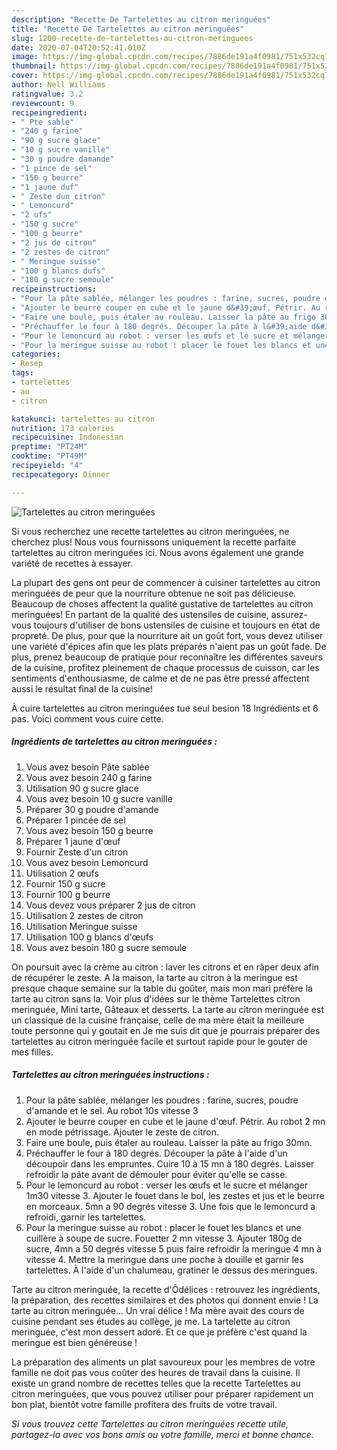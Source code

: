 ```yaml
---
description: "Recette De Tartelettes au citron meringuées"
title: "Recette De Tartelettes au citron meringuées"
slug: 1200-recette-de-tartelettes-au-citron-meringuees
date: 2020-07-04T20:52:41.010Z
image: https://img-global.cpcdn.com/recipes/7886de191a4f0981/751x532cq70/tartelettes-au-citron-meringuees-photo-principale-de-la-recette.jpg
thumbnail: https://img-global.cpcdn.com/recipes/7886de191a4f0981/751x532cq70/tartelettes-au-citron-meringuees-photo-principale-de-la-recette.jpg
cover: https://img-global.cpcdn.com/recipes/7886de191a4f0981/751x532cq70/tartelettes-au-citron-meringuees-photo-principale-de-la-recette.jpg
author: Nell Williams
ratingvalue: 3.2
reviewcount: 9
recipeingredient:
- " Pte sable"
- "240 g farine"
- "90 g sucre glace"
- "10 g sucre vanille"
- "30 g poudre damande"
- "1 pince de sel"
- "150 g beurre"
- "1 jaune duf"
- " Zeste dun citron"
- " Lemoncurd"
- "2 ufs"
- "150 g sucre"
- "100 g beurre"
- "2 jus de citron"
- "2 zestes de citron"
- " Meringue suisse"
- "100 g blancs dufs"
- "180 g sucre semoule"
recipeinstructions:
- "Pour la pâte sablée, mélanger les poudres : farine, sucres, poudre d&#39;amande et le sel. Au robot 10s vitesse 3"
- "Ajouter le beurre couper en cube et le jaune d&#39;œuf. Pétrir. Au robot 2 mn en mode pétrissage. Ajouter le zeste de citron."
- "Faire une boule, puis étaler au rouleau. Laisser la pâte au frigo 30mn."
- "Préchauffer le four à 180 degrés. Découper la pâte à l&#39;aide d&#39;un découpoir dans les empruntes. Cuire 10 à 15 mn à 180 degrés. Laisser refroidir la pâte avant de démouler pour éviter qu&#39;elle se casse."
- "Pour le lemoncurd au robot : verser les œufs et le sucre et mélanger 1m30 vitesse 3. Ajouter le fouet dans le bol, les zestes et jus et le beurre en morceaux. 5mn a 90 degrés vitesse 3. Une fois que le lemoncurd a refroidi, garnir les tartelettes."
- "Pour la meringue suisse au robot : placer le fouet les blancs et une cuillère à soupe de sucre. Fouetter 2 mn vitesse 3. Ajouter 180g de sucre, 4mn a 50 degrés vitesse 5 puis faire refroidir la meringue 4 mn à vitesse 4. Mettre la meringue dans une poche à douille et garnir les tartelettes. À l&#39;aide d&#39;un chalumeau, gratiner le dessus des meringues."
categories:
- Resep
tags:
- tartelettes
- au
- citron

katakunci: tartelettes au citron 
nutrition: 173 calories
recipecuisine: Indonesian
preptime: "PT24M"
cooktime: "PT49M"
recipeyield: "4"
recipecategory: Dinner

---
```



![Tartelettes au citron meringuées](https://img-global.cpcdn.com/recipes/7886de191a4f0981/751x532cq70/tartelettes-au-citron-meringuees-photo-principale-de-la-recette.jpg)

Si vous recherchez une recette tartelettes au citron meringuées, ne cherchez plus! Nous vous fournissons uniquement la recette parfaite tartelettes au citron meringuées ici. Nous avons également une grande variété de recettes à essayer.

La plupart des gens ont peur de commencer à cuisiner tartelettes au citron meringuées de peur que la nourriture obtenue ne soit pas délicieuse. Beaucoup de choses affectent la qualité gustative de tartelettes au citron meringuées! En partant de la qualité des ustensiles de cuisine, assurez-vous toujours d'utiliser de bons ustensiles de cuisine et toujours en état de propreté. De plus, pour que la nourriture ait un goût fort, vous devez utiliser une variété d'épices afin que les plats préparés n'aient pas un goût fade. De plus, prenez beaucoup de pratique pour reconnaître les différentes saveurs de la cuisine, profitez pleinement de chaque processus de cuisson, car les sentiments d'enthousiasme, de calme et de ne pas être pressé affectent aussi le résultat final de la cuisine!

<!--inarticleads1-->

À cuire tartelettes au citron meringuées tue seul besion 18 Ingrédients et 6 pas. Voici comment vous cuire cette.

##### Ingrédients de tartelettes au citron meringuées :

1. Vous avez besoin  Pâte sablée
1. Vous avez besoin 240 g farine
1. Utilisation 90 g sucre glace
1. Vous avez besoin 10 g sucre vanille
1. Préparer 30 g poudre d&#39;amande
1. Préparer 1 pincée de sel
1. Vous avez besoin 150 g beurre
1. Préparer 1 jaune d&#39;œuf
1. Fournir  Zeste d&#39;un citron
1. Vous avez besoin  Lemoncurd
1. Utilisation 2 œufs
1. Fournir 150 g sucre
1. Fournir 100 g beurre
1. Vous devez vous préparer 2 jus de citron
1. Utilisation 2 zestes de citron
1. Utilisation  Meringue suisse
1. Utilisation 100 g blancs d&#39;œufs
1. Vous avez besoin 180 g sucre semoule


On poursuit avec la crème au citron : laver les citrons et en râper deux afin de récupérer le zeste. A la maison, la tarte au citron à la meringue est presque chaque semaine sur la table du goûter, mais mon mari préfère la tarte au citron sans la. Voir plus d&#39;idées sur le thème Tartelettes citron meringuée, Mini tarte, Gâteaux et desserts. La tarte au citron meringuée est un classique de la cuisine française, celle de ma mère était la meilleure toute personne qui y goutait en Je me suis dit que je pourrais préparer des tartelettes au citron meringuée facile et surtout rapide pour le gouter de mes filles. 

<!--inarticleads2-->

##### Tartelettes au citron meringuées instructions :

1. Pour la pâte sablée, mélanger les poudres : farine, sucres, poudre d&#39;amande et le sel. Au robot 10s vitesse 3
1. Ajouter le beurre couper en cube et le jaune d&#39;œuf. Pétrir. Au robot 2 mn en mode pétrissage. Ajouter le zeste de citron.
1. Faire une boule, puis étaler au rouleau. Laisser la pâte au frigo 30mn.
1. Préchauffer le four à 180 degrés. Découper la pâte à l&#39;aide d&#39;un découpoir dans les empruntes. Cuire 10 à 15 mn à 180 degrés. Laisser refroidir la pâte avant de démouler pour éviter qu&#39;elle se casse.
1. Pour le lemoncurd au robot : verser les œufs et le sucre et mélanger 1m30 vitesse 3. Ajouter le fouet dans le bol, les zestes et jus et le beurre en morceaux. 5mn a 90 degrés vitesse 3. Une fois que le lemoncurd a refroidi, garnir les tartelettes.
1. Pour la meringue suisse au robot : placer le fouet les blancs et une cuillère à soupe de sucre. Fouetter 2 mn vitesse 3. Ajouter 180g de sucre, 4mn a 50 degrés vitesse 5 puis faire refroidir la meringue 4 mn à vitesse 4. Mettre la meringue dans une poche à douille et garnir les tartelettes. À l&#39;aide d&#39;un chalumeau, gratiner le dessus des meringues.


Tarte au citron meringuée, la recette d&#39;Ôdélices : retrouvez les ingrédients, la préparation, des recettes similaires et des photos qui donnent envie ! La tarte au citron meringuée… Un vrai délice ! Ma mère avait des cours de cuisine pendant ses études au collège, je me. La tartelette au citron meringuée, c&#39;est mon dessert adoré. Et ce que je préfère c&#39;est quand la meringue est bien généreuse ! 

<!--inarticleads1-->

<p>
La préparation des aliments un plat savoureux pour les membres de votre famille ne doit pas vous coûter des heures de travail dans la cuisine. Il existe un grand nombre de recettes telles que la recette Tartelettes au citron meringuées, que vous pouvez utiliser pour préparer rapidement un bon plat, bientôt votre famille profitera des fruits de votre travail.
</p>

<p>
<i>Si vous trouvez cette Tartelettes au citron meringuées recette utile, partagez-la avec vos bons amis ou votre famille, merci et bonne chance.</i>
</p>
